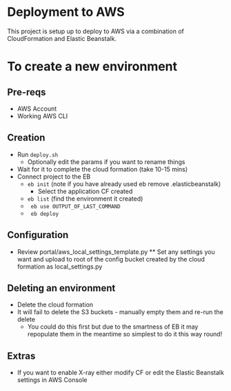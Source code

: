 # Deployment to AWS

This project is setup up to deploy to AWS via a combination of CloudFormation and Elastic Beanstalk. 

# To create a new environment

## Pre-reqs

* AWS Account
* Working AWS CLI

## Creation

* Run ``` deploy.sh ```
    * Optionally edit the params if you want to rename things
* Wait for it to complete the cloud formation (take 10-15 mins)
* Connect project to the EB
    * ``` eb init ``` (note if you have already used eb remove .elasticbeanstalk)
        * Select the application CF created
    * ``` eb list ``` (find the environment it created)
    * ``` eb use OUTPUT_OF_LAST_COMMAND```
    * ``` eb deploy```
    
## Configuration

* Review portal/aws_local_settings_template.py
** Set any settings you want and upload to root of the config bucket created by the cloud formation as local_settings.py

## Deleting an environment

* Delete the cloud formation
* It will fail to delete the S3 buckets - manually empty them and re-run the delete
    * You could do this first but due to the smartness of EB it may repopulate them in the meantime so simplest to do it this way round!

## Extras

* If you want to enable X-ray either modify CF or edit the Elastic Beanstalk settings in AWS Console